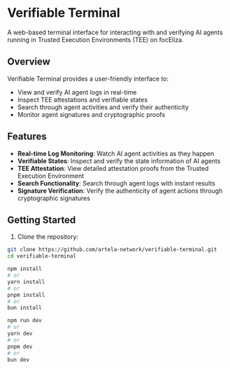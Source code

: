 # Verifiable Terminal

A web-based terminal interface for interacting with and verifying AI agents running in Trusted Execution Environments (TEE) on focEliza.

## Overview

Verifiable Terminal provides a user-friendly interface to:
- View and verify AI agent logs in real-time
- Inspect TEE attestations and verifiable states
- Search through agent activities and verify their authenticity
- Monitor agent signatures and cryptographic proofs

## Features

- **Real-time Log Monitoring**: Watch AI agent activities as they happen
- **Verifiable States**: Inspect and verify the state information of AI agents
- **TEE Attestation**: View detailed attestation proofs from the Trusted Execution Environment
- **Search Functionality**: Search through agent logs with instant results
- **Signature Verification**: Verify the authenticity of agent actions through cryptographic signatures

## Getting Started

1. Clone the repository:
```bash
git clone https://github.com/artela-network/verifiable-terminal.git
cd verifiable-terminal
```

```bash
npm install
# or
yarn install
# or
pnpm install
# or
bun install
```

```bash
npm run dev
# or
yarn dev
# or
pnpm dev
# or
bun dev
```